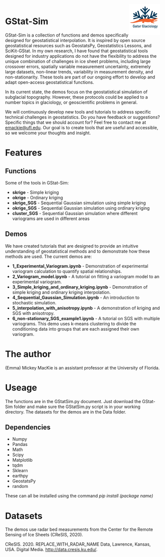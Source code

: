 <img src ="GStat-Sim/Images/GatorGlaciologyLogo-01.jpg" width="100" align = "right">

# GStat-Sim
GStat-Sim is a collection of functions and demos specifically designed for geostatistical interpolation. It is inspired by open source geostatistical resources such as GeostatsPy, Geostatistics Lessons, and SciKit-GStat. In my own research, I have found that geostatistical tools designed for industry applications do not have the flexibility to address the unique combination of challenges in ice sheet problems, including large crossover errors, spatially variable measurement uncertainty, extremely large datasets, non-linear trends, variability in measurement density, and non-stationarity. These tools are part of our ongoing effort to develop and adapt open-access geostatistical functions.

In its current state, the demos focus on the geostatistical simulation of subglacial topography. However, these protocols could be applied to a number topics in glaciology, or geoscientific problems in general.

We will continuously develop new tools and tutorials to address specific technical challenges in geostatistics. Do you have feedback or suggestions? Specific things that we should account for? Feel free to contact me at emackie@ufl.edu. Our goal is to create tools that are useful and accessible, so we welcome your thoughts and insight.

# Features

## Functions
Some of the tools in GStat-Sim:

* **skrige** - Simple kriging
* **okrige** - Ordinary kriging
* **skrige_SGS** - Sequential Gaussian simulation using simple kriging
* **okrige_SGS** - Sequential Gaussian simulation using ordinary kriging
* **cluster_SGS** - Sequential Gaussian simulation where different variograms are used in different areas

## Demos
We have created tutorials that are designed to provide an intuitive understanding of geostatistical methods and to demonstrate how these methods are used. The current demos are:

* **1_Experimental_Variogram.ipynb** - Demonstration of experimental variogram calculation to quantify spatial relationships.
* **2_Variogram_model.ipynb** - A tutorial on fitting a variogram model to an experimental variogram.
* **3_Simple_kriging_and_ordinary_kriging.ipynb** - Demonstration of simple kriging and ordinary kriging interpolation.
* **4_Sequential_Gaussian_Simulation.ipynb** - An introduction to stochastic simulation.
* **5_interpolation_with_anisotropy.ipynb** - A demonstration of kriging and SGS with anisotropy.
* **6_non-stationary_SGS_example1.ipynb** - A tutorial on SGS with multiple variograms. This demo uses k-means clustering to divide the conditioning data into groups that are each assigned their own variogram.


# The author
(Emma) Mickey MacKie is an assistant professor at the University of Florida.

# Useage
The functions are in the GStatSim.py document. Just download the GStat-Sim folder and make sure the GStatSim.py script is in your working directory. The datasets for the demos are in the Data folder.

## Dependencies
* Numpy
* Pandas
* Math
* Scipy
* Matplotlib
* tqdm
* Sklearn
* earthpy
* GeostatsPy
* random

These can all be installed using the command *pip install (package name)*

# Datasets

The demos use radar bed measurements from the Center for the Remote Sensing of Ice Sheets (CReSIS, 2020).

CReSIS. 2020. REPLACE_WITH_RADAR_NAME Data, Lawrence, Kansas, USA. Digital Media. http://data.cresis.ku.edu/.
